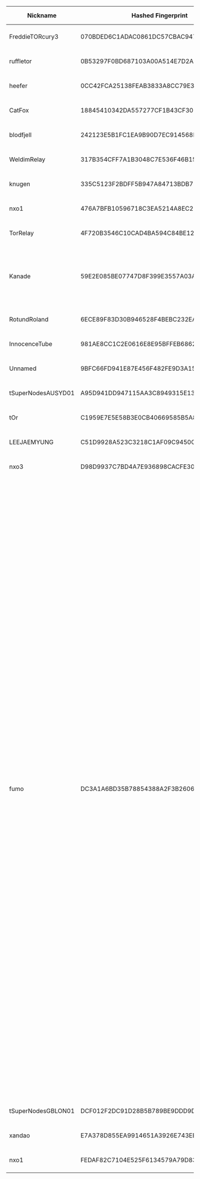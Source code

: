 | Nickname |  Hashed Fingerprint	| Or Addresses | Contact | Running | Flags | Last Seen | First Seen | Last Restarted | Advertised Bandwidth | Platform | Version | Version Status | Recommended Version | Verified hostnames | Exit policy |
|---|---|---|---|---|---|---|---|---|---|---|---|---|---|---|---|
|FreddieTORcury3 | 070BDED6C1ADAC0861DC57CBAC947D45FFF71FDA | ["76.67.43.70:9052"] | 0xFFFFFFFF Sexy Steve skelly1178@proton.me | false | Running, V2Dir, Valid | 2025-07-31 03:00:00 | 2025-07-31 02:00:00 | 2025-07-31 02:57:17 | 0 | Tor 0.4.8.12 on Linux | 0.4.8.12 | recommended | true | ["bras-base-clwdon2201w-grc-33-76-67-43-70.dsl.bell.ca"] | ["reject *:*"]|
|ruffletor | 0B53297F0BD687103A00A514E7D2AB83C70F3700 | ["140.238.97.211:9001"] | ruffle.me+tor@gmail.com | true | Running, Valid | 2025-07-31 16:00:00 | 2025-07-31 16:00:00 | 2025-07-31 15:44:29 | 0 | Tor 0.4.8.17 on Linux | 0.4.8.17 | recommended | true | N/A | ["reject *:*"]|
|heefer | 0CC42FCA25138FEAB3833A8CC79E32F64675E7D0 | ["188.132.234.76:9001"] | N/A | true | Running, V2Dir, Valid | 2025-07-31 16:00:00 | 2025-07-31 15:00:00 | 2025-07-31 14:49:23 | 0 | Tor 0.4.8.16 on Linux | 0.4.8.16 | recommended | true | N/A | ["reject *:*"]|
|CatFox | 18845410342DA557277CF1B43CF300CBB3DCB1F8 | ["94.131.104.135:9001"] | CatFoxLV@protonmail.com | true | Running, Valid | 2025-07-31 16:00:00 | 2025-07-31 09:00:00 | 2025-07-31 08:41:16 | 0 | Tor 0.4.8.17 on Linux | 0.4.8.17 | recommended | true | N/A | ["reject *:*"]|
|blodfjell | 242123E5B1FC1EA9B90D7EC914568D16BBF30913 | ["65.108.220.253:443"] | lemonsqu33ze@pm.me | true | Running, V2Dir, Valid | 2025-07-31 16:00:00 | 2025-07-31 09:00:00 | 2025-07-31 08:04:58 | 0 | Tor 0.4.8.16 on Linux | 0.4.8.16 | recommended | true | ["static.253.220.108.65.clients.your-server.de"] | ["reject *:*"]|
|WeldimRelay | 317B354CFF7A1B3048C7E536F46B15567E121533 | ["143.177.223.233:9001"] | Weldim Support help@weldim.dev | true | Running, V2Dir, Valid | 2025-07-31 16:00:00 | 2025-07-31 14:00:00 | 2025-07-31 15:36:37 | 0 | Tor 0.4.8.17 on Linux | 0.4.8.17 | recommended | true | ["233-223-177-143.ftth.glasoperator.nl"] | ["reject *:*"]|
|knugen | 335C5123F2BDFF5B947A84713BDB759B09061653 | ["79.72.18.226:1337"] | tor@knugen.nu | true | Running, V2Dir, Valid | 2025-07-31 16:00:00 | 2025-07-31 14:00:00 | 2025-07-31 13:21:53 | 0 | Tor 0.4.8.17 on Linux | 0.4.8.17 | recommended | true | N/A | ["reject *:*"]|
|nxo1 | 476A7BFB10596718C3EA5214A8EC2E02A46D2319 | ["185.130.46.89:9001"] | info@nexusocean.org | false | Running, V2Dir, Valid | 2025-07-31 12:00:00 | 2025-07-31 01:00:00 | 2025-07-31 11:19:40 | 0 | Tor 0.4.8.17 on Linux | 0.4.8.17 | recommended | true | N/A | ["reject *:*"]|
|TorRelay | 4F720B3546C10CAD4BA594C84BE125EF2852FCB8 | ["138.3.254.17:9001"] | rdg7cy8syhdqv4@gmail.com | true | Running, V2Dir, Valid | 2025-07-31 16:00:00 | 2025-07-31 06:00:00 | 2025-07-31 05:15:44 | 0 | Tor 0.4.8.17 on Linux | 0.4.8.17 | recommended | true | N/A | ["reject *:*"]|
|Kanade | 59E2E085BE07747D8F399E3557A03AC4CE2DA88A | ["82.96.141.198:9001","[2a05:6e02:1108:cc10:9970:36ce:47a6:804c]:9001"] | admin@n-mail.fr | true | Exit, Running, V2Dir, Valid | 2025-07-31 16:00:00 | 2025-07-31 16:00:00 | 2025-07-31 15:26:45 | 0 | Tor 0.4.8.17 on Windows Server 2012 [or later] | 0.4.8.17 | recommended | true | N/A | ["reject 0.0.0.0/8:*","reject 169.254.0.0/16:*","reject 127.0.0.0/8:*","reject 192.168.0.0/16:*","reject 10.0.0.0/8:*","reject 172.16.0.0/12:*","reject 82.96.141.198:*","accept *:*"]|
|RotundRoland | 6ECE89F83D30B946528F4BEBC232EABD1274F9F7 | ["188.68.42.13:9001","[2a03:4000:17:a80:b4c1:4bff:fe47:7059]:9001"] | Tom Hodson beer.livings_7d@icloud.com | true | Running, Valid | 2025-07-31 16:00:00 | 2025-07-31 10:00:00 | 2025-07-31 08:51:43 | 0 | Tor 0.4.8.17 on Linux | 0.4.8.17 | recommended | true | ["v2202504265438329952.supersrv.de"] | ["reject *:*"]|
|InnocenceTube | 981AE8CC1C2E0616E8E95BFFEB6862AD6FC29CB6 | ["146.19.213.237:443","[2001:678:6d4:9114::16a]:443"] | tor-relay@ahnlak.com | true | Running, Valid | 2025-07-31 16:00:00 | 2025-07-31 16:00:00 | 2025-07-31 14:58:52 | 0 | Tor 0.4.8.17 on Linux | 0.4.8.17 | recommended | true | N/A | ["reject *:*"]|
|Unnamed | 9BFC66FD941E87E456F482FE9D3A15F142E91681 | ["164.92.216.76:42491"] | N/A | true | Running, V2Dir, Valid | 2025-07-31 16:00:00 | 2025-07-31 10:00:00 | 2025-07-31 09:36:39 | 0 | Tor 0.4.8.17 on Linux | 0.4.8.17 | recommended | true | N/A | ["reject *:*"]|
|tSuperNodesAUSYD01 | A95D941DD947115AA3C8949315E139574B7F63CD | ["172.105.191.74:9001","[2400:8907::2000:73ff:fe2b:714c]:9050"] | torsupernodes@protonmail.com | true | Running, V2Dir, Valid | 2025-07-31 16:00:00 | 2025-07-31 13:00:00 | 2025-07-31 12:19:00 | 0 | Tor 0.4.8.17 on Linux | 0.4.8.17 | recommended | true | ["172-105-191-74.ip.linodeusercontent.com"] | ["reject *:*"]|
|tOr | C1959E7E5E58B3E0CB40669585B5A8119CB4BD07 | ["185.16.39.76:13374","[2a03:cfc0:8000:13::b910:274c]:13374"] | none | true | Running, V2Dir, Valid | 2025-07-31 16:00:00 | 2025-07-31 09:00:00 | 2025-07-31 08:16:02 | 0 | Tor 0.4.8.17 on Linux | 0.4.8.17 | recommended | true | ["server.0xc0d3.cc"] | ["reject *:*"]|
|LEEJAEMYUNG | C51D9928A523C3218C1AF09C9450CEA93955E033 | ["211.213.64.92:9001"] | tor.cameo571@passinbox.com | true | Running, Valid | 2025-07-31 16:00:00 | 2025-07-31 06:00:00 | 2025-07-31 12:22:20 | 0 | Tor 0.4.8.17 on Linux | 0.4.8.17 | recommended | true | N/A | ["reject *:*"]|
|nxo3 | D98D9937C7BD4A7E936898CACFE3030FC672C88D | ["185.130.47.76:9001","[2a07:e03:3:20::1]:9001"] | info@nexusocean.org | true | Running, V2Dir, Valid | 2025-07-31 16:00:00 | 2025-07-31 12:00:00 | 2025-07-31 11:55:11 | 0 | Tor 0.4.8.10 on Linux | 0.4.8.10 | recommended | true | N/A | ["reject *:*"]|
|fumo | DC3A1A6BD35B78854388A2F3B26064921E3A8C50 | ["212.192.23.129:9001","[2605:e440:38::21a]:9001"] | fumofumo [] atomicmail (dot) io | true | Exit, Running, V2Dir, Valid | 2025-07-31 16:00:00 | 2025-07-31 16:00:00 | 2025-07-31 15:41:24 | 0 | Tor 0.4.8.17 on Linux | 0.4.8.17 | recommended | true | N/A | ["reject 0.0.0.0/8:*","reject 169.254.0.0/16:*","reject 127.0.0.0/8:*","reject 192.168.0.0/16:*","reject 10.0.0.0/8:*","reject 172.16.0.0/12:*","reject 212.192.23.129:*","accept *:20-21","accept *:43","accept *:53","accept *:79","accept *:80-81","accept *:83","accept *:85","accept *:86","accept *:88","accept *:90","accept *:110","accept *:143","accept *:220","accept *:389","accept *:443","accept *:464","accept *:531","accept *:543-544","accept *:554","accept *:636","accept *:706","accept *:749","accept *:873","accept *:902-904","accept *:981","accept *:989-990","accept *:991","accept *:992","accept *:993","accept *:995","accept *:1043","accept *:1103","accept *:1113","accept *:1194","accept *:1220","accept *:1293","accept *:1500","accept *:1533","accept *:1677","accept *:1723","accept *:1755","accept *:1863","accept *:1883","accept *:2082","accept *:2083","accept *:2086-2087","accept *:2095-2096","accept *:2102-2104","accept *:3690","accept *:4321","accept *:4643","accept *:4070","accept *:5004","accept *:5050","accept *:5190","accept *:5222-5223","accept *:5228","accept *:5287","accept *:5675","accept *:6880","accept *:8008","accept *:8074","accept *:8082","accept *:8087-8088","accept *:8232-8233","accept *:8332-8333","accept *:8443","accept *:8502","accept *:8601","accept *:8602","accept *:8888","accept *:9418","accept *:11371","accept *:19294","accept *:19638","accept *:50002","accept *:64738","reject *:*"]|
|tSuperNodesGBLON01 | DCF012F2DC91D28B5B789BE9DDD9D398093B73CA | ["172.237.108.116:9001","[2600:3c13::2000:70ff:fe67:9639]:9050"] | torsupernodes@protonmail.com | true | Running, V2Dir, Valid | 2025-07-31 16:00:00 | 2025-07-31 12:00:00 | 2025-07-31 12:17:28 | 0 | Tor 0.4.8.17 on Linux | 0.4.8.17 | recommended | true | ["172-237-108-116.ip.linodeusercontent.com"] | ["reject *:*"]|
|xandao | E7A378D855EA9914651A3926E743EEBB237D0E15 | ["194.58.38.55:443","[2605:e440:24::1:1a6]:443"] | pt@eh.ladrao | true | Running, V2Dir, Valid | 2025-07-31 16:00:00 | 2025-07-31 06:00:00 | 2025-07-31 04:28:29 | 0 | Tor 0.4.8.10 on Linux | 0.4.8.10 | recommended | true | N/A | ["reject *:*"]|
|nxo1 | FEDAF82C7104E525F6134579A79D837AFDC9C80D | ["185.130.46.89:9001","[2a07:e01:3:3da::1]:9001"] | info@nexusocean.org | true | Running, V2Dir, Valid | 2025-07-31 16:00:00 | 2025-07-31 12:00:00 | 2025-07-31 11:55:19 | 0 | Tor 0.4.8.10 on Linux | 0.4.8.10 | recommended | true | N/A | ["reject *:*"]|
